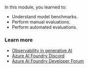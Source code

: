 In this module, you learned to:

- Understand model benchmarks.
- Perform manual evaluations.
- Perform automated evaluations.

### Learn more

- [Observability in generative AI](/azure/ai-foundry/concepts/observability)
- [Azure AI Foundry Discord](https://aka.ms/azureaifoundry/discord)
- [Azure AI Foundry Developer Forum](https://aka.ms/azureaifoundry/forum)